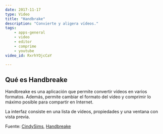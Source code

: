 ```yaml
---
date: 2017-11-17
type: Video
title: "Handbrake"
description: "Convierte y aligera vídeos."
tags:
    - apps-general
    - video
    - editor
    - comprime
    - youtube
video_id: RxrhYOjcCaY

---
```

<!--more-->

## Qué es Handbreake

Handbreake es una aplicación que permite convertir vídeos en varios formatos. Además, permite cambiar el formato del vídeo y comprimir lo máximo posible para compartir en Internet.

La interfaz consiste en una lista de vídeos, propiedades y una ventana con vista previa.

Fuente: [CindySims](https://www.youtube.com/channel/UCnJOvGWpZGw_sxrVx4Z2Gdw), [Handbreake](https://handbrake.fr/)
